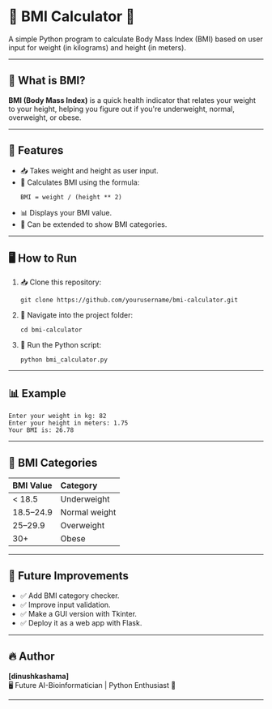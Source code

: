 # 📏 BMI Calculator 🧮

A simple Python program to calculate Body Mass Index (BMI) based on user input for weight (in kilograms) and height (in meters).

---

## 📌 What is BMI?

**BMI (Body Mass Index)** is a quick health indicator that relates your weight to your height, helping you figure out if you're underweight, normal, overweight, or obese.

---

## 🚀 Features

- 📥 Takes weight and height as user input.
- 🧮 Calculates BMI using the formula:
  ```
  BMI = weight / (height ** 2)
  ```
- 📊 Displays your BMI value.
- 📝 Can be extended to show BMI categories.

---

## 🖥️ How to Run

1. 📥 Clone this repository:
   ```
   git clone https://github.com/yourusername/bmi-calculator.git
   ```
2. 📂 Navigate into the project folder:
   ```
   cd bmi-calculator
   ```
3. 🏃 Run the Python script:
   ```
   python bmi_calculator.py
   ```

---

## 📊 Example

```
Enter your weight in kg: 82
Enter your height in meters: 1.75
Your BMI is: 26.78
```

---

## 📌 BMI Categories

| BMI Value | Category    |
|:------------|:----------------|
| < 18.5       | Underweight |
| 18.5–24.9  | Normal weight |
| 25–29.9     | Overweight |
| 30+         | Obese        |

---

## 📌 Future Improvements

- ✅ Add BMI category checker.
- ✅ Improve input validation.
- ✅ Make a GUI version with Tkinter.
- ✅ Deploy it as a web app with Flask.



---

## 🔥 Author

**[dinushkashama]**  
🖥️ Future AI-Bioinformatician | Python Enthusiast 🐍  

---
